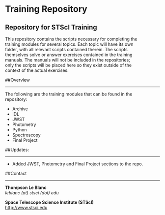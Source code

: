 Training Repository
====================

Repository for STScI Training
-----------------------------

This repository contains the scripts necessary for completing the  
training modules for several topics. Each topic will have its own  
folder, with all relevant scripts contained therein. The scripts  
themselves solve or answer exercises contained in the training  
manuals. The manuals will not be included in the repositories;  
only the scripts will be placed here so they exist outside of the  
context of the actual exercises.


##Overview
**********

The following are the training modules that can be found in the  
repository:

* Archive
* IDL
* JWST
* Photometry
* Python
* Spectroscopy
* Final Project

##Updates:
**********
* Added JWST, Photometry and Final Project sections to the repo.

##Contact
*********

**Thompson Le Blanc**  
*leblanc (at) stsci (dot) edu*
 
**Space Telescope Science Institute (STScI)**  
http://www.stsci.edu  
